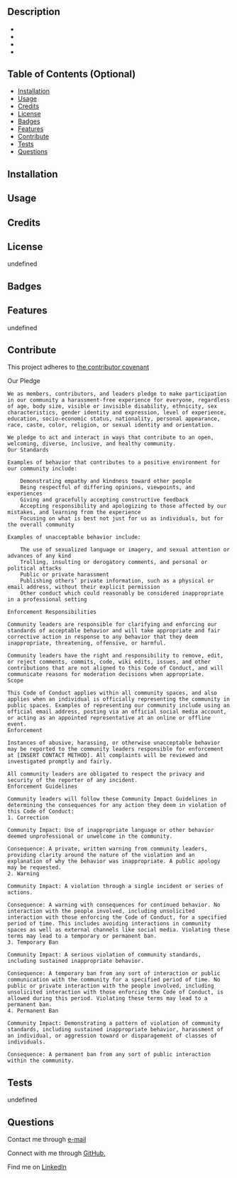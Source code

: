 
# 

## Description

- 
- 
- 
- 

## Table of Contents (Optional)

- [Installation](#installation)
- [Usage](#usage)
- [Credits](#credits)
- [License](#license)
- [Badges](#badges)
- [Features](#features)
- [Contribute](#contribute)
- [Tests](tests)
- [Questions](questions)

## Installation



## Usage



## Credits



## License

undefined

## Badges

## Features

undefined

## Contribute




This project adheres to [the contributor covenant](https://www.contributor-covenant.org/version/2/1/code_of_conduct/)

  Our Pledge

    We as members, contributors, and leaders pledge to make participation in our community a harassment-free experience for everyone, regardless of age, body size, visible or invisible disability, ethnicity, sex characteristics, gender identity and expression, level of experience, education, socio-economic status, nationality, personal appearance, race, caste, color, religion, or sexual identity and orientation.

    We pledge to act and interact in ways that contribute to an open, welcoming, diverse, inclusive, and healthy community.
    Our Standards

    Examples of behavior that contributes to a positive environment for our community include:

        Demonstrating empathy and kindness toward other people
        Being respectful of differing opinions, viewpoints, and experiences
        Giving and gracefully accepting constructive feedback
        Accepting responsibility and apologizing to those affected by our mistakes, and learning from the experience
        Focusing on what is best not just for us as individuals, but for the overall community

    Examples of unacceptable behavior include:

        The use of sexualized language or imagery, and sexual attention or advances of any kind
        Trolling, insulting or derogatory comments, and personal or political attacks
        Public or private harassment
        Publishing others’ private information, such as a physical or email address, without their explicit permission
        Other conduct which could reasonably be considered inappropriate in a professional setting

    Enforcement Responsibilities

    Community leaders are responsible for clarifying and enforcing our standards of acceptable behavior and will take appropriate and fair corrective action in response to any behavior that they deem inappropriate, threatening, offensive, or harmful.

    Community leaders have the right and responsibility to remove, edit, or reject comments, commits, code, wiki edits, issues, and other contributions that are not aligned to this Code of Conduct, and will communicate reasons for moderation decisions when appropriate.
    Scope

    This Code of Conduct applies within all community spaces, and also applies when an individual is officially representing the community in public spaces. Examples of representing our community include using an official email address, posting via an official social media account, or acting as an appointed representative at an online or offline event.
    Enforcement

    Instances of abusive, harassing, or otherwise unacceptable behavior may be reported to the community leaders responsible for enforcement at [INSERT CONTACT METHOD]. All complaints will be reviewed and investigated promptly and fairly.

    All community leaders are obligated to respect the privacy and security of the reporter of any incident.
    Enforcement Guidelines

    Community leaders will follow these Community Impact Guidelines in determining the consequences for any action they deem in violation of this Code of Conduct:
    1. Correction

    Community Impact: Use of inappropriate language or other behavior deemed unprofessional or unwelcome in the community.

    Consequence: A private, written warning from community leaders, providing clarity around the nature of the violation and an explanation of why the behavior was inappropriate. A public apology may be requested.
    2. Warning

    Community Impact: A violation through a single incident or series of actions.

    Consequence: A warning with consequences for continued behavior. No interaction with the people involved, including unsolicited interaction with those enforcing the Code of Conduct, for a specified period of time. This includes avoiding interactions in community spaces as well as external channels like social media. Violating these terms may lead to a temporary or permanent ban.
    3. Temporary Ban

    Community Impact: A serious violation of community standards, including sustained inappropriate behavior.

    Consequence: A temporary ban from any sort of interaction or public communication with the community for a specified period of time. No public or private interaction with the people involved, including unsolicited interaction with those enforcing the Code of Conduct, is allowed during this period. Violating these terms may lead to a permanent ban.
    4. Permanent Ban

    Community Impact: Demonstrating a pattern of violation of community standards, including sustained inappropriate behavior, harassment of an individual, or aggression toward or disparagement of classes of individuals.

    Consequence: A permanent ban from any sort of public interaction within the community.


## Tests

undefined

## Questions

Contact me through [e-mail](mailto:marquez.jay444@gmail.com)

Connect with me through [GitHub.](https://www.github.com/Jay-MM)

Find me on [LinkedIn](https://www.linkedin.com/in/)
